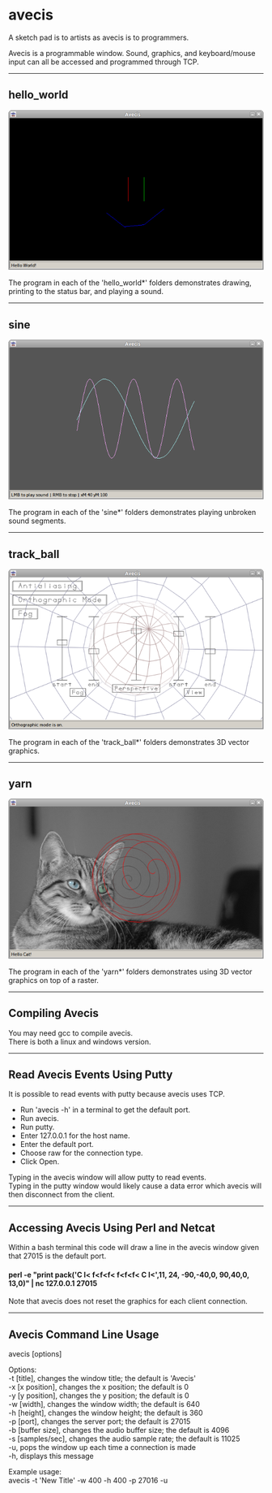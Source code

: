 # avecis

A sketch pad is to artists as avecis is to programmers.

Avecis is a programmable window. Sound, graphics, and keyboard/mouse input can all be accessed and programmed through TCP.

___

## hello_world

![](pics/hello_world.png)

The program in each of the 'hello_world*' folders demonstrates drawing, printing to the status bar, and playing a sound.

___

## sine

![](pics/sine.png)

The program in each of the 'sine*' folders demonstrates playing unbroken sound segments.

___

## track_ball

![](pics/track_ball.png)

The program in each of the 'track_ball*' folders demonstrates 3D vector graphics.

___

## yarn

![](pics/yarn.png)

The program in each of the 'yarn*' folders demonstrates using 3D vector graphics on top of a raster.

___

## Compiling Avecis

You may need gcc to compile avecis.  
There is both a linux and windows version.

___

## Read Avecis Events Using Putty

It is possible to read events with putty because avecis uses TCP.  

* Run 'avecis -h' in a terminal to get the default port.  
* Run avecis.  
* Run putty.  
* Enter 127.0.0.1 for the host name.  
* Enter the default port.  
* Choose raw for the connection type.  
* Click Open.  

Typing in the avecis window will allow putty to read events.  
Typing in the putty window would likely cause a data error which avecis will then disconnect from the client.  

___

## Accessing Avecis Using Perl and Netcat

Within a bash terminal this code will draw a line in the avecis window given that 27015 is the default port.  

#### perl -e "print pack('C I< f<f<f< f<f<f< C I<',11, 24, -90,-40,0, 90,40,0, 13,0)" | nc 127.0.0.1 27015

Note that avecis does not reset the graphics for each client connection.  

___

## Avecis Command Line Usage

avecis [options]  
  
Options:  
-t [title], changes the window title; the default is 'Avecis'  
-x [x position], changes the x position; the default is 0  
-y [y position], changes the y position; the default is 0  
-w [width], changes the window width; the default is 640  
-h [height], changes the window height; the default is 360  
-p [port], changes the server port; the default is 27015  
-b [buffer size], changes the audio buffer size; the default is 4096  
-s [samples/sec], changes the audio sample rate; the default is 11025  
-u, pops the window up each time a connection is made  
-h, displays this message  
  
Example usage:  
avecis -t 'New Title' -w 400 -h 400 -p 27016 -u  

